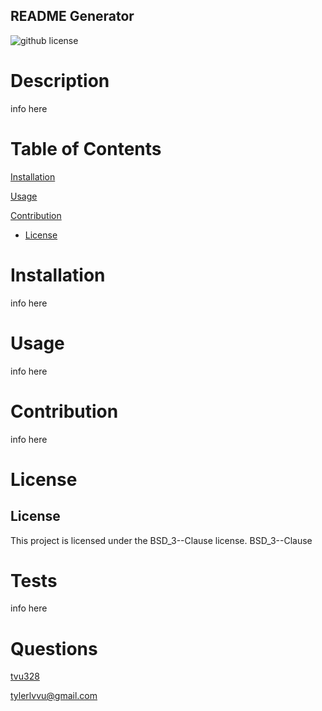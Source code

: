 ## README Generator

![github license](https://img.shields.io/badge/license-BSD_3--Clause-blue.svg)

# Description
info here

# Table of Contents
[Installation](#installation)

[Usage](#usage)

[Contribution](#contribution)


* [License](#license)


# Installation 
info here

# Usage
info here

# Contribution
info here

# License
## License
This project is licensed under the BSD_3--Clause license.
BSD_3--Clause

# Tests
info here

# Questions
[tvu328](https://github.com/tvu328/)

tylerlvvu@gmail.com